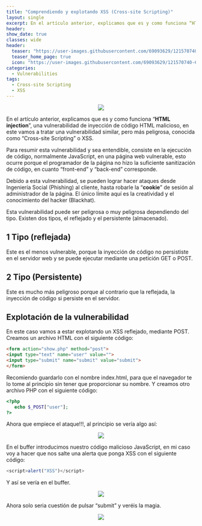```yaml
---
title: "Comprendiendo y explotando XSS (Cross-site Scripting)"
layout: single
excerpt: En el artículo anterior, explicamos que es y como funciona “HTML injection”, una vulnerabilidad de inyección de código HTML malicioso, en este vamos a tratar una vulnerabilidad similar, pero más peligrosa, conocida como “Cross-site Scripting” o XSS.
header:
show_date: true
classes: wide
header:
  teaser: "https://user-images.githubusercontent.com/69093629/121570740-6fe66100-ca22-11eb-8c86-07fcccd030c0.png"
  teaser_home_page: true
  icon: "https://user-images.githubusercontent.com/69093629/121570740-6fe66100-ca22-11eb-8c86-07fcccd030c0.png"
categories:
  - Vulnerabilities
tags:
  - Cross-site Scripting
  - XSS
---
```


<p align="center">
<img src="https://user-images.githubusercontent.com/69093629/121570740-6fe66100-ca22-11eb-8c86-07fcccd030c0.png">
</p>

En el artículo anterior, explicamos que es y como funciona “**HTML injection**”, una vulnerabilidad de inyección de código HTML malicioso, en este vamos a tratar una vulnerabilidad similar, pero más peligrosa, conocida como “Cross-site Scripting” o XSS.

Para resumir esta vulnerabilidad y sea entendible, consiste en la ejecución de código, normalmente JavaScript, en una página web vulnerable, esto ocurre porque el programador de la página no hizo la suficiente sanitización de código, en cuanto “front-end” y “back-end” corresponde.

Debido a esta vulnerabilidad, se pueden lograr hacer ataques desde Ingeniería Social (Phishing) al cliente, hasta robarle la “**cookie**” de sesión al administrador de la página. El único límite aquí es la creatividad y el conocimiento del hacker (Blackhat).

Esta vulnerabilidad puede ser peligrosa o muy peligrosa dependiendo del tipo. Existen dos tipos, el reflejado y el persistente (almacenado).

## 1 Tipo (reflejada)

Este es el menos vulnerable, porque la inyección de código no persististe en el servidor web y se puede ejecutar mediante una petición GET o POST.

## 2 Tipo (Persistente)

Este es mucho más peligroso porque al contrario que la reflejada, la inyección de código si persiste en el servidor.

## Explotación de la vulnerabilidad
En este caso vamos a estar explotando un XSS reflejado, mediante POST.
Creamos un archivo HTML con el siguiente código:

```html
<form action="show.php" method="post">
<input type="text" name="user" value="">  
<input type="submit" name="submit" value="submit"> 
</form>
```

Recomiendo guardarlo con el nombre index.html, para que el navegador te lo tome al principio sin tener que proporcionar su nombre.
Y creamos otro archivo PHP con el siguiente código:

```php
<?php  
   echo $_POST["user"]; 
?>
```

Ahora que empiece el ataque!!!, al principio se vería algo así:

<p align="center">
<img src="https://user-images.githubusercontent.com/69093629/121571036-d0759e00-ca22-11eb-825c-b90bcd80ad2f.png">
</p>

En el buffer introducimos nuestro código malicioso JavaScript, en mi caso voy a hacer que nos salte una alerta que ponga XSS con el siguiente código:

```js
<script>alert("XSS")</script>
```

Y así se vería en el buffer.

<p align="center">
<img src="https://user-images.githubusercontent.com/69093629/121571221-03b82d00-ca23-11eb-8dac-e2577c527f12.png">
</p>

Ahora solo seria cuestión de pulsar “submit” y veréis la magia.

<p align="center">
<img src="https://user-images.githubusercontent.com/69093629/121571257-103c8580-ca23-11eb-95f3-dafd64daad61.png">
</p>
